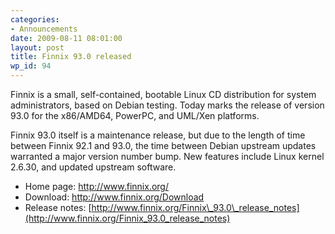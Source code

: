 ```yaml
---
categories:
- Announcements
date: 2009-08-11 08:01:00
layout: post
title: Finnix 93.0 released
wp_id: 94
---
```

Finnix is a small, self-contained, bootable Linux CD distribution for system administrators, based on Debian testing. Today marks the release of version 93.0 for the x86/AMD64, PowerPC, and UML/Xen platforms.

Finnix 93.0 itself is a maintenance release, but due to the length of time between Finnix 92.1 and 93.0, the time between Debian upstream updates warranted a major version number bump. New features include Linux kernel 2.6.30, and updated upstream software.

  * Home page: <http://www.finnix.org/>
  * Download: <http://www.finnix.org/Download>
  * Release notes: [http://www.finnix.org/Finnix\_93.0\_release_notes](http://www.finnix.org/Finnix_93.0_release_notes)
